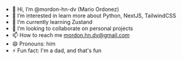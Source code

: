 - 👋 Hi, I’m @mordon-hn-dv (Mario Ordonez)
- 👀 I’m interested in learn more about Python, NextJS, TailwindCSS
- 🌱 I’m currently learning Zustand
- 💞️ I’m looking to collaborate on personal projects
- 📫 How to reach me mordon.hn.dv@gmail.com
- 😄 Pronouns: him
- ⚡ Fun fact: I'm a dad, and that's fun

<!---
mordon-hn-dv/mordon-hn-dv is a ✨ special ✨ repository because its `README.md` (this file) appears on your GitHub profile.
You can click the Preview link to take a look at your changes.
--->

